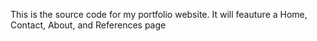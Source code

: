 This is the source code for my portfolio website. It will feauture a Home, Contact, About, and References page
